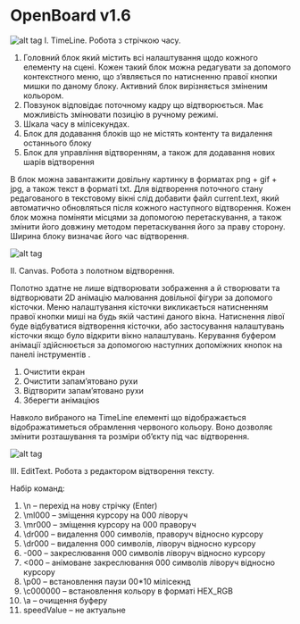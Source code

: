 # OpenBoard v1.6
![alt tag](https://raw.githubusercontent.com/ITAAcademy/OpenBoard/develop/ReadMe/1.png)
I.	TimeLine. Робота з стрічкою часу.
 

1.	Головний блок який містить всі налаштування щодо кожного елементу на сцені. Кожен такий блок можна редагувати за допомого контекстного меню, що з’являється по натисненню правої кнопки мишки по даному блоку. Активний блок вирізняється зміненим кольором.
2.	Повзунок відповідає поточному кадру що відтворюється. Має можливість змінювати позицію в ручному режимі.
3.	Шкала часу в мілісекундах.
4.	Блок для додавання блоків що не містять контенту та видалення останнього блоку
5.	Блок для управління відтворенням, а також для додавання нових шарів відтворення

В блок можна завантажити довільну картинку в форматах png + gif + jpg, а також текст в форматі txt. Для відтворення поточного стану редагованого в текстовому вікні слід добавити файл current.text, який автоматично обновляться після кожного наступного відтворення.
Кожен блок можна поміняти місцями за допомогою перетаскування, а також змінити його довжину методом перетаскування його за праву сторону. Ширина блоку визначає його час відтворення.

![alt tag](https://raw.githubusercontent.com/ITAAcademy/OpenBoard/develop/ReadMe/2.png)

II.	Canvas. Робота з полотном відтворення.

 


Полотно здатне не лише відтворювати зображення а й створювати та відтворювати 2D анімацію малювання довільної фігури за допомого кісточки. Меню налаштування кісточки викликається натисненням правої кнопки миші на будь якій частині даного вікна. Натиснення лівої буде відбуватися відтворення кісточки, або застосування налаштувань кісточки якщо було відкрити вікно налаштувань.
Керування буфером  анімації здійснюється за допомогою наступних допоміжних кнопок на панелі інструментів .

 

1.	Очистити екран
2.	Очистити запам’ятовано рухи
3.	Відтворити запам’ятовано рухи
4.	Зберегти анімаціюs

Навколо вибраного на TimeLine елементі що відображається відображатиметься  обрамлення червоного кольору. Воно дозволяє змінити розташування та розміри об’єкту під час відтворення.

![alt tag](https://raw.githubusercontent.com/ITAAcademy/OpenBoard/develop/ReadMe/3.png)

III.	EditText. Робота з редактором відтворення тексту.

Набір команд:

1.	\n – перехід на нову стрічку (Enter)
2.	\ml000 – зміщення курсору на 000 ліворуч
3.	\mr000 – зміщення курсору на 000 праворуч
4.	\dr000 – видалення 000 символів, праворуч відносно курсору
5.	\dr000 – видалення 000 символів, ліворуч відносно курсору
6.	\-000 – закреслювання 000 символів ліворуч відносно курсору
7.	\<000 – анімоване закреслювання 000 символів ліворуч відносно курсору
8.	\p00  – встановлення паузи 00*10 мілісекнд
9.	\с000000 – встановлення кольору в форматі HEX_RGB
10.	\a – очищення буферу
11.	speedValue – не актуальне

